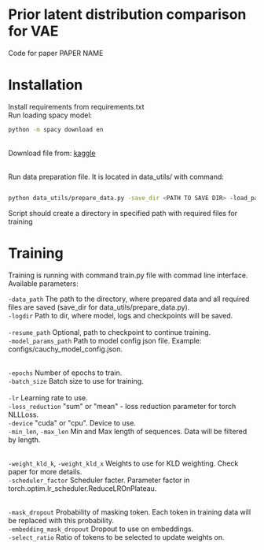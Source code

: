 # Prior latent distribution comparison for VAE

Code for paper PAPER NAME

# Installation
Install requirements from requirements.txt
<br> Run loading spacy model: 
```bash
python -m spacy download en
```
<br> Download file from: <a href="https://www.kaggle.com/gpreda/covid19-tweets">kaggle</a>

<br> Run data preparation file. It is located in data_utils/ with command: 

```bash

python data_utils/prepare_data.py -save_dir <PATH TO SAVE DIR> -load_path <PATH TO CSV FILE> -config_path <PATH TO preparation config>

```
Script should create a directory in specified path with required files for training

# Training 
Training is running with command train.py file with commad line interface. Available parameters: 

`-data_path`  The path to the directory, where prepared data and all required files are saved (save_dir for data_utils/prepare_data.py).
<br>`-logdir` Path to dir, where model, logs and checkpoints will be saved.  
<br>`-resume_path` Optional, path to checkpoint to continue training. 
<br>`-model_params_path` Path to model config json file. Example: configs/cauchy_model_config.json. 

<br>`-epochs` Number of epochs to train.
<br>`-batch_size` Batch size to use for training.   
<br>`-lr` Learning rate to use. 
<br>`-loss_reduction` "sum" or "mean" - loss reduction parameter for torch NLLLoss.
<br>`-device` "cuda" or "cpu". Device to use. 
<br>`-min_len`, `-max_len` Min and Max length of sequences. Data will be filtered by length. 

<br>`-weight_kld_k`, `-weight_kld_x` Weights to use for KLD weighting. Check paper for more details. 
<br>`-scheduler_factor` Scheduler facter. Parameter factor in torch.optim.lr_scheduler.ReduceLROnPlateau. 

<br>`-mask_dropout`  Probability of masking token. Each token in training data will be replaced with this probability. 
<br>`-embedding_mask_dropout` Dropout to use on embeddings. 
<br>`-select_ratio` Ratio of tokens to be selected to update weights on. 


